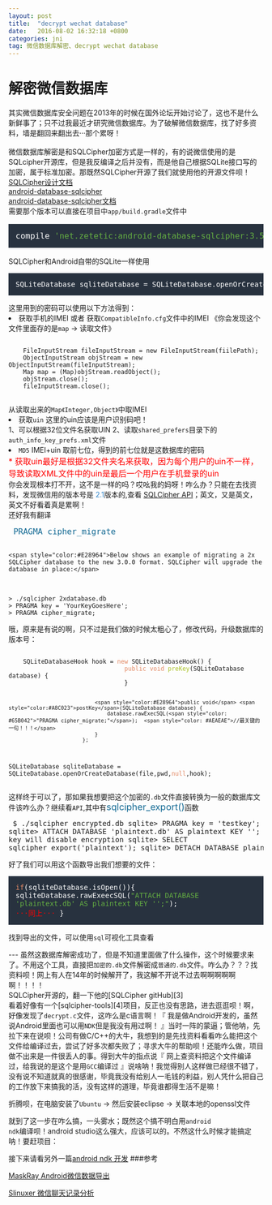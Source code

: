 ```yaml
---
layout: post
title:  "decrypt wechat database"
date:   2016-08-02 16:32:18 +0800
categories: jni
tag: 微信数据库解密、decrypt wechat database
---
```

# 解密微信数据库
<div >
	<span>
	其实微信数据库安全问题在2013年的时候在国外论坛开始讨论了，这也不是什么新鲜事了；只不过我最近才研究微信数据库。为了破解微信数据库，找了好多资料，墙是翻回来翻出去···那个累呀！
	</span>
	<br /><br />
	<span>
		微信数据库解密是和SQLCipher加密方式是一样的，有的说微信使用的是SQLcipher开源库，但是我反编译之后并没有，而是他自己根据SQLite接口写的加密，属于标准加密。那既然SQLCipher开源了我们就使用他的开源文件呗！
		<br />
		<a href="https://www.zetetic.net/sqlcipher/design/">SQLCipher设计文档</a>
		<br />
		<a href="https://github.com/sqlcipher/android-database-sqlcipher/releases">android-database-sqlcipher
		</a>
		<br />
		<a href = "https://www.zetetic.net/sqlcipher/sqlcipher-for-android/">android-database-sqlcipher文档</a>
		<br />
		需要那个版本可以直接在项目中<code>app/build.gradle</code>文件中
		<pre style="background-color: #28323f;display: block;color: white;padding: 14px;font-size:16px;">
<span style="color:#65B042"><span style="color:#fff">compile</span> 'net.zetetic:android-database-sqlcipher:3.5.3@aar'</span>
</pre>
		SQLCipher和Android自带的SQLite一样使用
		<pre style="background-color: #28323f;display: block;color: white;padding: 14px;font-size:14px;">
SQLiteDatabase sqliteDatabase = SQLiteDatabase.openOrCreateDatabase(file,pwd,<span style="color:#E28964">null</span>);</pre>
	这里用到的密码可以使用以下方法得到：<br />
	<li>获取手机的IMEI 或者 获取<code>CompatibleInfo.cfg</code>文件中的IMEI 《你会发现这个文件里面存的是<code>map</code> → 读取文件》</li>
<pre>
<code>
	FileInputStream fileInputStream = new FileInputStream(fiilePath);
	ObjectInputStream objStream = new ObjectInputStream(fileInputStream);
	Map<Integer,Object> map = (Map<Integer,Object>)objStream.readObject();
	objStream.close();
	fileInputStream.close();
	</code>
</pre>
从读取出来的<code>Map《Integer,Object》</code>中取IMEI
<li>获取<code>uin</code> 这里的uin应该是用户识别码吧！</li>
1、可以根据32位文件名获取UIN
2、读取<code>shared_prefers</code>目录下的<code>auth_info_key_prefs.xml</code>文件

<li><code>MD5</code> IMEI+uin 取前七位，得到的前七位就是这数据库的密码</li>
<span style="color:red;font-size:16px;">* 获取uin最好是根据32文件夹名来获取，因为每个用户的uin不一样，导致读取XML文件中的uin是最后一个用户在手机登录的uin</span>
	<br />
	你会发现根本打不开，这不是一样的吗？哎吆我的妈呀！咋么办？只能在去找资料，发现微信用的版本号是
	<span style="color: #3387CC">2.1</span>版本的,查看
	<a href="https://www.zetetic.net/sqlcipher/sqlcipher-api/">SQLCipher API</a>；英文，又是英文，英文不好看着真是累啊！
	<br />
	还好我有翻译
	<pre ><span style="font-size:16px;color:#146A94"> PRAGMA cipher_migrate</span>
	
	<span style="color:#E28964">Below shows an example of migrating a 2x SQLCipher database to the new 3.0.0 format. SQLCipher will upgrade the database in place:</span>
<code >
> ./sqlcipher 2xdatabase.db
> PRAGMA key = 'YourKeyGoesHere';
> PRAGMA cipher_migrate;
</code></pre>
	哦，原来是有说的啊，只不过是我们做的时候太粗心了，修改代码，升级数据库的版本号：
	<pre><code>
	SQLiteDatabaseHook hook = <span style="color:#E28964">new</span> SQLiteDatabaseHook() {
                                <span style="color:#E28964">public void</span> <span style="color:#A8C023">preKey</span>(SQLiteDatabase database) {
                                }

                                <span style="color:#E28964">public void</span> <span style="color:#A8C023">postKey</span>(SQLiteDatabase database) {
                                    database.rawExecSQL(<span style="color: #65B042">"PRAGMA cipher_migrate;"</span>);  <span style="color: #AEAEAE">//最关键的一句！！！</span>
                                }
                            };
SQLiteDatabase sqliteDatabase = SQLiteDatabase.openOrCreateDatabase(file,pwd,<span style="color:#E28964">null</span>,hook);</code></pre>
		这样终于可以了，那如果我想要把这个加密的<code>.db</code>文件直接转换为一般的数据库文件该咋么办？继续看<code>API</code>,其中有<span style="font-size:18px;color:#146A94">sqlcipher_export()</span>函数
		<pre >
$ ./sqlcipher encrypted.db
sqlite> PRAGMA key = 'testkey';
sqlite> ATTACH DATABASE 'plaintext.db' AS plaintext KEY '';  -- empty key will disable encryption
sqlite> SELECT sqlcipher_export('plaintext');
sqlite> DETACH DATABASE plaintext;
		</pre>
		好了我们可以用这个函数导出我们想要的文件：
		<pre style="background-color: #28323f;display: block;color: white;padding: 14px;font-size:14px;">
		<span style="color:#E28964">if</span>(sqliteDatabase.isOpen()){
			sqliteDatabase.rawExeecSQL(<span style="color:#65B042" >"ATTACH DATABASE 'plaintext.db' AS plaintext KEY '';"</span>);
			<span style="color:red">···同上···</span>
		}
		</pre>
	</span>
	找到导出的文件，可以使用<code>sql</code>可视化工具查看
</div>
---
虽然这数据库解密成功了，但是不知道里面做了什么操作，这个时候要求来了。不用这个工具，直接把<code>加密的.db</code>文件解密成<code>普通的.db</code>文件。咋么办？？？找资料呗！网上有人在14年的时候解开了，我这解不开说不过去啊啊啊啊啊啊！！！！<br />
SQLCipher开源的，翻一下他的[SQLCipher gitHub][3] <br />
看着好像有一个[sqlcipher-tools][4]项目，反正也没有思路，进去逛逛呗！啊，好像发现了<code>decrypt.c</code>文件，这咋么是c语言啊！『 我是做Android开发的，虽然说Android里面也可以用<code>NDK</code>但是我没有用过啊！ 』当时一阵的蒙逼；管他呐，先拉下来在说呗！公司有做C/C++的大牛，我想到的是先找资料看看咋么能把这个文件给编译过去，尝试了好多次都失败了；寻求大牛的帮助呗！还能咋么做，项目做不出来是一件很丢人的事。得到大牛的指点说『 网上查资料把这个文件编译过，给我说的是这个是用<code>GCC</code>编译过 』说啥呐！我觉得别人这样做已经很不错了，没有说不知道就真的很感谢，毕竟我没有给别人一毛钱的利益，别人凭什么把自己的工作放下来搞我的活，没有这样的道理，毕竟谁都得生活不是嘛！

折腾呗，在电脑安装了<code>Ubuntu</code> → 然后安装eclipse → 关联本地的openssl文件

就到了这一步在咋么搞，一头雾水；既然这个搞不明白用<code>android ndk</code>编译呗！android studio这么强大，应该可以的。不然这什么时候才能搞定呐！要赶项目：

接下来请看另外一篇[android ndk 开发][5]
###参考

[MaskRay Android微信数据导出][2]

[Slinuxer 微信聊天记录分析][1]


[1]:https://blog.slinuxer.com/2015/10/%E5%BE%AE%E4%BF%A1%E8%81%8A%E5%A4%A9%E8%AE%B0%E5%BD%95
[2]:http://maskray.me/blog/2014-10-14-wechat-export
[3]:https://github.com/sqlcipher
[4]:https://github.com/sqlcipher/sqlcipher-tools
[5]:{{'/jni/2016/08/02/ANDROID_JNI'}}